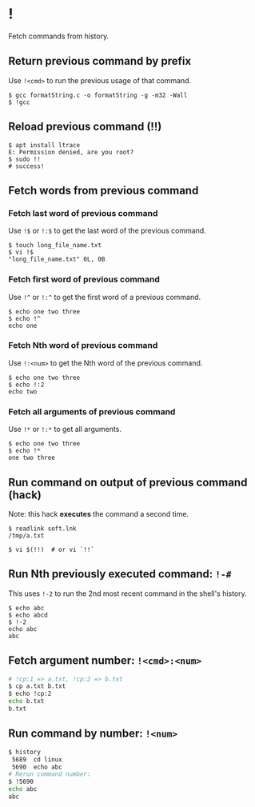 # !

Fetch commands from history.

## Return previous command by prefix
Use `!<cmd>` to run the previous usage of that command.
```
$ gcc formatString.c -o formatString -g -m32 -Wall
$ !gcc
```

## Reload previous command (!!)
```
$ apt install ltrace
E: Permission denied, are you root?
$ sudo !!
# success!
```

## Fetch words from previous command
### Fetch last word of previous command
Use `!$` or `!:$` to get the last word of the previous command.
```
$ touch long_file_name.txt
$ vi !$
"long_file_name.txt" 0L, 0B
```

### Fetch first word of previous command
Use `!^` or `!:^` to get the first word of a previous command.
```
$ echo one two three
$ echo !^
echo one
```

### Fetch Nth word of previous command
Use `!:<num>` to get the Nth word of the previous command.
```
$ echo one two three
$ echo !:2
echo two
```

### Fetch all arguments of previous command
Use `!*` or `!:*` to get all arguments.
```
$ echo one two three
$ echo !*
one two three
```

## Run command on output of previous command (hack)
Note: this hack **executes** the command a second time.
```
$ readlink soft.lnk
/tmp/a.txt

$ vi $(!!)  # or vi `!!`
```

## Run Nth previously executed command: `!-#`
This uses `!-2` to run the 2nd most recent command in the shell's history.
```
$ echo abc
$ echo abcd
$ !-2
echo abc
abc
```

## Fetch argument number: `!<cmd>:<num>`
```bash
# !cp:1 => a.txt, !cp:2 => b.txt
$ cp a.txt b.txt
$ echo !cp:2
echo b.txt
b.txt
```

## Run command by number: `!<num>`
```bash
$ history
 5689  cd linux
 5690  echo abc
# Rerun command number:
$ !5690
echo abc
abc
```
